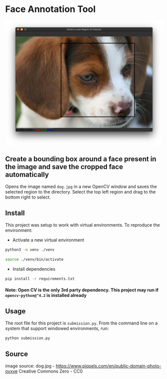 # Face Annotation Tool

<img src="https://github.com/larryschirmer/opencv_gui_face_crop/raw/master/preview.png" alt="preview" width="600"/>

## Create a bounding box around a face present in the image and save the cropped face automatically

Opens the image named `dog.jpg` in a new OpenCV window and saves the selected region to the directory. Select the top left region and drag to the bottom right to select.

## Install

This project was setup to work with virtual environments. To reproduce the environment:

- Activate a new virtual environment

```bash
python3 -m venv ./venv
```

```bash
source ./venv/bin/activate
```

- Install dependencies

```bash
pip install -r requirements.txt
```

#### Note: Open CV is the only 3rd party dependency. This project may run if `opencv-python@^4.2` is installed already

## Usage

The root file for this project is `submission.py`. From the command line on a system that support windowed environments, run:

```bash
python submission.py
```

## Source

image source:
dog.jpg - https://www.piqsels.com/en/public-domain-photo-ovxve
Creative Commons Zero - CC0
